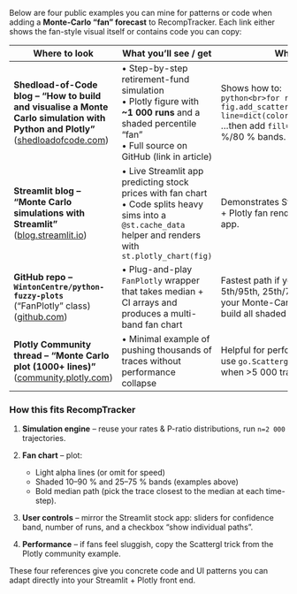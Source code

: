Below are four public examples you can mine for patterns or code when adding a **Monte-Carlo “fan” forecast** to RecompTracker.  Each link either shows the fan-style visual itself or contains code you can copy:

| Where to look                                                                                                                      | What you’ll see / get                                                                                                                                          | Why it’s useful                                                                                                                                                                           |
| ---------------------------------------------------------------------------------------------------------------------------------- | -------------------------------------------------------------------------------------------------------------------------------------------------------------- | ----------------------------------------------------------------------------------------------------------------------------------------------------------------------------------------- |
| **Shedload-of-Code blog – “How to build and visualise a Monte Carlo simulation with Python and Plotly”** ([shedloadofcode.com][1]) | • Step-by-step retirement-fund simulation<br>• Plotly figure with **\~1 000 runs** and a shaded percentile “fan”<br>• Full source on GitHub (link in article)  | Shows how to:<br>`python<br>for run in range(1000):<br>    fig.add_scatter(x=t, y=path, line=dict(color='rgba(0,0,255,0.05)'))`<br>…then add `fill='tonexty'` traces for 50 %/80 % bands. |
| **Streamlit blog – “Monte Carlo simulations with Streamlit”** ([blog.streamlit.io][2])                                             | • Live Streamlit app predicting stock prices with fan chart<br>• Code splits heavy sims into a `@st.cache_data` helper and renders with `st.plotly_chart(fig)` | Demonstrates Streamlit-native caching + Plotly fan rendering inside a multipage app.                                                                                                      |
| **GitHub repo – `WintonCentre/python-fuzzy-plots`** (“FanPlotly” class) ([github.com][3])                                          | • Plug-and-play `FanPlotly` wrapper that takes median + CI arrays and produces a multi-band fan chart                                                          | Fastest path if you want to pass 5th/95th, 25th/75th percentiles from your Monte-Carlo and let the helper build all shaded layers.                                                        |
| **Plotly Community thread – “Monte Carlo plot (1000+ lines)”** ([community.plotly.com][4])                                         | • Minimal example of pushing thousands of traces without performance collapse                                                                                  | Helpful for performance tweaks (e.g., use `go.Scattergl` for WebGL rendering when >5 000 traces).                                                                                         |

### How this fits RecompTracker

1. **Simulation engine** – reuse your rates & P-ratio distributions, run `n=2 000` trajectories.
2. **Fan chart** – plot:

   * Light alpha lines (or omit for speed)
   * Shaded 10–90 % and 25–75 % bands (examples above)
   * Bold median path (pick the trace closest to the median at each time-step).
3. **User controls** – mirror the Streamlit stock app: sliders for confidence band, number of runs, and a checkbox “show individual paths”.
4. **Performance** – if fans feel sluggish, copy the Scattergl trick from the Plotly community example.

These four references give you concrete code and UI patterns you can adapt directly into your Streamlit + Plotly front end.

[1]: https://www.shedloadofcode.com/blog/how-to-build-and-visualise-a-monte-carlo-simulation-with-python-and-plotly/ "How to build and visualise a Monte Carlo simulation with Python and Plotly | Shedload Of Code"
[2]: https://blog.streamlit.io/monte-carlo-simulations-with-streamlit/ "Monte Carlo simulations with Streamlit"
[3]: https://github.com/WintonCentre/python-fuzzy-plots?utm_source=chatgpt.com "WintonCentre/python-fuzzy-plots - GitHub"
[4]: https://community.plotly.com/t/monte-carlo-plot/16225?utm_source=chatgpt.com "Monte Carlo Plot - Plotly Python - Plotly Community Forum"

